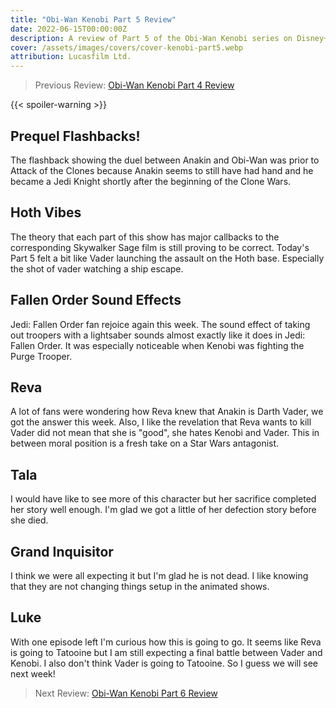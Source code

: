 ```yaml
---
title: "Obi-Wan Kenobi Part 5 Review"
date: 2022-06-15T00:00:00Z
description: A review of Part 5 of the Obi-Wan Kenobi series on Disney+.
cover: /assets/images/covers/cover-kenobi-part5.webp
attribution: Lucasfilm Ltd.
---
```


> Previous Review: [Obi-Wan Kenobi Part 4 Review](/reviews/obi-wan-kenobi-part4/)

{{< spoiler-warning >}}

## Prequel Flashbacks!
The flashback showing the duel between Anakin and Obi-Wan was prior to Attack of the Clones because Anakin seems to still have had hand and he became a Jedi Knight shortly after the beginning of the Clone Wars.

## Hoth Vibes
The theory that each part of this show has major callbacks to the corresponding Skywalker Sage film is still proving to be correct. Today's Part 5 felt a bit like Vader launching the assault on the Hoth base. Especially the shot of vader watching a ship escape.

## Fallen Order Sound Effects
Jedi: Fallen Order fan rejoice again this week. The sound effect of taking out troopers with a lightsaber sounds almost exactly like it does in Jedi: Fallen Order. It was especially noticeable when Kenobi was fighting the Purge Trooper.

## Reva
A lot of fans were wondering how Reva knew that Anakin is Darth Vader, we got the answer this week. Also, I like the revelation that Reva wants to kill Vader did not mean that she is "good", she hates Kenobi and Vader. This in between moral position is a fresh take on a Star Wars antagonist.

## Tala
I would have like to see more of this character but her sacrifice completed her story well enough. I'm glad we got a little of her defection story before she died.

## Grand Inquisitor
I think we were all expecting it but I'm glad he is not dead. I like knowing that they are not changing things setup in the animated shows.

## Luke
With one episode left I'm curious how this is going to go. It seems like Reva is going to Tatooine but I am still expecting a final battle between Vader and Kenobi. I also don't think Vader is going to Tatooine. So I guess we will see next week!

> Next Review: [Obi-Wan Kenobi Part 6 Review](/reviews/obi-wan-kenobi-part6/)

